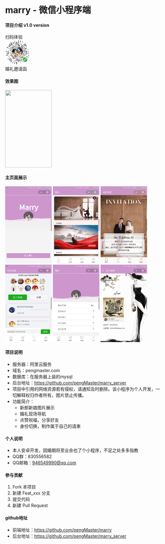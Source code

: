 # marry - 微信小程序端

#### 项目介绍 v1.0 version
<div>扫码体验</div>
<div>
    <img src="https://github.com/pengMaster/picApplyGit/blob/master/marry_readme/gh_f211ccd8936f_430.jpg" width="80" height="80"  alt=""/>
</div>
婚礼邀请函

#### 效果图
<div>
    <img src="https://github.com/pengMaster/picApplyGit/blob/master/marry_readme/ezgif.com-video-to-gif.gif" width="150" height="250"  alt=""/>
</div>

#### 主页面展示
<div >
    <img src="https://github.com/pengMaster/picApplyGit/blob/master/marry_readme/device-2018-07-30-142831.png" width="150" height="250"  alt=""/>
    <img src="https://github.com/pengMaster/picApplyGit/blob/master/marry_readme/device-2018-07-30-142943.png" width="150" height="250"  alt=""/>
    <img src="https://github.com/pengMaster/picApplyGit/blob/master/marry_readme/device-2018-07-30-142956.png" width="150" height="250"  alt=""/>
    <img src="https://github.com/pengMaster/picApplyGit/blob/master/marry_readme/device-2018-07-30-143010.png" width="150" height="250" alt=""/>
    <img src="https://github.com/pengMaster/picApplyGit/blob/master/marry_readme/device-2018-07-30-143022.png" width="150" height="250"  alt=""/>
   <img src="https://github.com/pengMaster/picApplyGit/blob/master/marry_readme/device-2018-07-30-143036.png" width="150" height="250"  alt=""/>
</div>


#### 项目说明
 - 服务器：阿里云服务
 - 域名：pengmaster.com
 - 数据库：在服务器上装的mysql
 - 后台地址：https://github.com/pengMaster/marry_server
 - 项目中引用的网络资源若有侵权，请通知及时删除。该小程序为个人开发，一切解释权归作者所有，图片禁止传播。
- 功能简介：
    - 新郎新娘图片展示
    - 婚礼现场导航
    - 点赞祝福，分享好友
    - 身份切换，制作属于自己的请柬


  
#### 个人说明

 - 本人安卓开发，因婚期将至业余也了个小程序，不足之处多多指教
 - QQ群：830556582
 - QQ邮箱：946549990@qq.com



#### 参与贡献

1. Fork 本项目
2. 新建 Feat_xxx 分支
3. 提交代码
4. 新建 Pull Request


#### github地址

 - 前端地址：https://github.com/pengMaster/marry
 - 后台地址：https://github.com/pengMaster/marry_server
